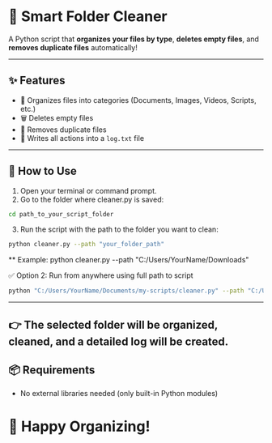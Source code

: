 # 📂 Smart Folder Cleaner

A Python script that **organizes your files by type**, **deletes empty files**, and **removes duplicate files** automatically!

---

## ✨ Features

- 📁 Organizes files into categories (Documents, Images, Videos, Scripts, etc.)
- 🗑️ Deletes empty files
- 🔁 Removes duplicate files
- 👾 Writes all actions into a `log.txt` file

---

## 🚀 How to Use

1. Open your terminal or command prompt.
2. Go to the folder where cleaner.py is saved:
   
```bash
cd path_to_your_script_folder
```
3. Run the script with the path to the folder you want to clean:

```bash
python cleaner.py --path "your_folder_path"
```
** Example:
python cleaner.py --path "C:/Users/YourName/Downloads"

✅ Option 2: Run from anywhere using full path to script
```bash
python "C:/Users/YourName/Documents/my-scripts/cleaner.py" --path "C:/Users/YourName/Downloads"
```
---
👉 The selected folder will be organized, cleaned, and a detailed log will be created.
---

## 📦 Requirements
- No external libraries needed (only built-in Python modules)

# 🚀 Happy Organizing!
